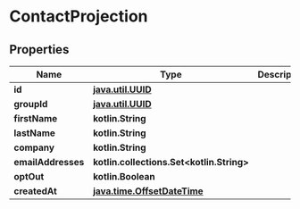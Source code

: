 
# ContactProjection

## Properties
Name | Type | Description | Notes
------------ | ------------- | ------------- | -------------
**id** | [**java.util.UUID**](java.util.UUID) |  |  [optional]
**groupId** | [**java.util.UUID**](java.util.UUID) |  |  [optional]
**firstName** | **kotlin.String** |  |  [optional]
**lastName** | **kotlin.String** |  |  [optional]
**company** | **kotlin.String** |  |  [optional]
**emailAddresses** | **kotlin.collections.Set&lt;kotlin.String&gt;** |  |  [optional]
**optOut** | **kotlin.Boolean** |  |  [optional]
**createdAt** | [**java.time.OffsetDateTime**](java.time.OffsetDateTime) |  |  [optional]



